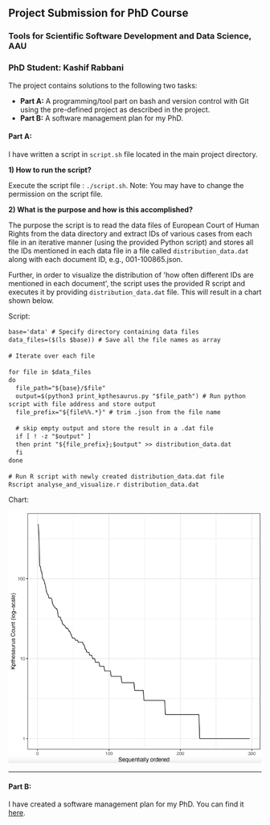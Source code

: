 ## Project Submission for PhD Course

### Tools for Scientific Software Development and Data Science, AAU

### PhD Student: Kashif Rabbani

The project contains solutions to the following two tasks:

- **Part A:** A programming/tool part on bash and version control with Git using the pre-defined project as described in
  the project.
- **Part B:** A software management plan for my PhD.

#### Part A:

I have written a script in `script.sh` file located in the main project directory. 


**1) How to run the script?**

Execute the script file : `./script.sh`. Note: You may have to change the permission on the script file.

**2) What is the purpose and how is this accomplished?**

The purpose the script is to read the data files of European Court of Human Rights from the data directory and extract
IDs of various cases from each file in an iterative manner (using the provided Python script) and stores all the IDs
mentioned in each data file in a file called `distribution_data.dat` along with each document ID, e.g., 001-100865.json.

Further, in order to visualize the distribution of 'how often different IDs are mentioned in each document', the script
uses the provided R script and executes it by providing `distribution_data.dat` file.
This will result in a chart shown below.



Script:
```
base='data' # Specify directory containing data files
data_files=($(ls $base)) # Save all the file names as array

# Iterate over each file

for file in $data_files
do
  file_path="${base}/$file"
  output=$(python3 print_kpthesaurus.py "$file_path") # Run python script with file address and store output
  file_prefix="${file%%.*}" # trim .json from the file name

  # skip empty output and store the result in a .dat file
  if [ ! -z "$output" ]
  then print "${file_prefix};$output" >> distribution_data.dat
  fi
done

# Run R script with newly created distribution_data.dat file
Rscript analyse_and_visualize.r distribution_data.dat
```
Chart:

![img.png](distribution_data.png)




---

#### Part B:

I have created a software management plan for my PhD. You can find it [here](https://github.com/Kashif-Rabbani/sci-sw-dev-2021/blob/master/scientific_software_management_plan.md). 
